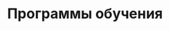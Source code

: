 ---
layout: programs
title: 'Программы обучения'

programs:
  -
    head: 'Внимание на себя'
    title: 'Программа «Личное&nbsp;развитие»'
    link: '/programs/intro'
    text:
      - 'Как устроен Я? Как развивать себя как систему?'
      - 'Как учиться быстрее, действовать яснее, формировать свой&nbsp;стиль&nbsp;жизни?'
    courses:
      -
        name: 'Системное саморазвитие'
        date: '22.06.2025'
      -
        name: 'Практики саморазвития'
        date: '23.06.2025'
      -
        name: 'Введение в системное мышление'
        date: '26.07.2025'
      -
        name: 'Системный фитнес'
        date: 'летом'

  -
    head: 'Внимание на окружение'
    title: 'Программа «Рабочее&nbsp;развитие»'
    link: '/programs/orgdev'
    text:
      - 'Как влиять на других и договаривать всех между собой, проводить изменения в&nbsp;компаниях?'
      - 'Как работать с различными агентами, включая ИИ, для создания разных видов систем?'
    courses:
      -
        name: 'Рациональная работа'
        date: '15.05.2025'
      -
        name: 'Системное мышление и&nbsp;методология'
        date: '10.09.2025'
      -
        name: 'Системный менеджмент и&nbsp;инженерия'
        date: '09.09.2025'

  -
    head: 'Внимание на мышление'
    title: 'Программа «Исследовательское развитие»'
    link: '/programs/research'
    text:
      - 'Как устроен мир?'
      - 'Как разрабатывать мета-мета-модели, создавать методы и проектировать новые объяснения об&nbsp;устройстве мира?'
    courses:
      -
        name: 'Интеллект-стек'
        date: 'дата'

---